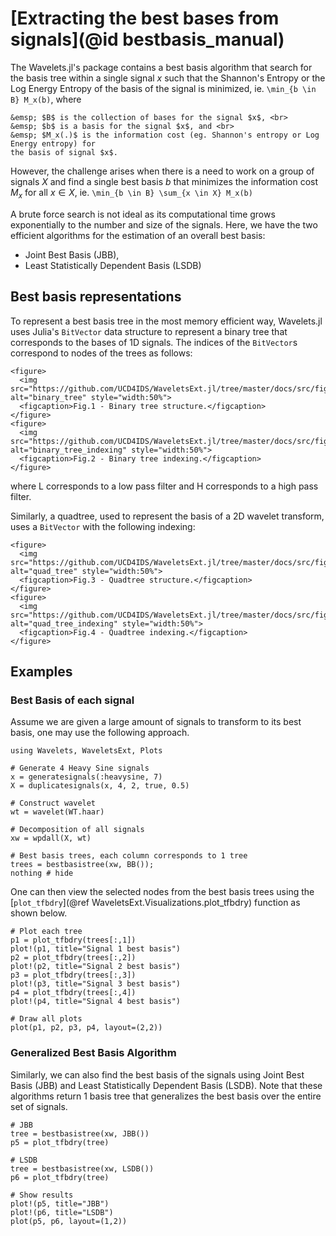 # [Extracting the best bases from signals](@id bestbasis_manual)
The Wavelets.jl's package contains a best basis algorithm that search for the basis tree
within a single signal $x$ such that the Shannon's Entropy or the Log Energy Entropy of the
basis of the signal is minimized, ie. ``\min_{b \in B} M_x(b)``, where  
```@raw html
&emsp; $B$ is the collection of bases for the signal $x$, <br>
&emsp; $b$ is a basis for the signal $x$, and <br>
&emsp; $M_x(.)$ is the information cost (eg. Shannon's entropy or Log Energy entropy) for
the basis of signal $x$. 
```

However, the challenge arises when there is a need to work on a group of signals $X$ and
find a single best basis $b$ that minimizes the information cost $M_x$ for all $x \in X$, ie. ``\min_{b \in B} \sum_{x \in X} M_x(b)``

A brute force search is not ideal as its computational time grows exponentially to the
number and size of the signals. Here, we have the two efficient
algorithms for the estimation of an overall best basis:
- Joint Best Basis (JBB),
- Least Statistically Dependent Basis (LSDB)

## Best basis representations
To represent a best basis tree in the most memory efficient way, Wavelets.jl uses Julia's
`BitVector` data structure to represent a binary tree that corresponds to the bases of 1D
signals. The indices of the `BitVector`s correspond to nodes of the trees as follows:
```@raw html
<figure>
  <img src="https://github.com/UCD4IDS/WaveletsExt.jl/tree/master/docs/src/fig/binary_tree.PNG" alt="binary_tree" style="width:50%">
  <figcaption>Fig.1 - Binary tree structure.</figcaption>
</figure>
<figure>
  <img src="https://github.com/UCD4IDS/WaveletsExt.jl/tree/master/docs/src/fig/binary_tree_indexing.PNG" alt="binary_tree_indexing" style="width:50%">
  <figcaption>Fig.2 - Binary tree indexing.</figcaption>
</figure>
```

where L corresponds to a low pass filter and H corresponds to a high pass filter.

Similarly, a quadtree, used to represent the basis of a 2D wavelet transform, uses a
`BitVector` with the following indexing:

```@raw html
<figure>
  <img src="https://github.com/UCD4IDS/WaveletsExt.jl/tree/master/docs/src/fig/quad_tree.PNG" alt="quad_tree" style="width:50%">
  <figcaption>Fig.3 - Quadtree structure.</figcaption>
</figure>
<figure>
  <img src="https://github.com/UCD4IDS/WaveletsExt.jl/tree/master/docs/src/fig/quad_tree_indexing.PNG" alt="quad_tree_indexing" style="width:50%">
  <figcaption>Fig.4 - Quadtree indexing.</figcaption>
</figure>
```

## Examples
### Best Basis of each signal
Assume we are given a large amount of signals to transform to its best basis, one may use
the following approach.

```@example wt
using Wavelets, WaveletsExt, Plots

# Generate 4 Heavy Sine signals
x = generatesignals(:heavysine, 7)
X = duplicatesignals(x, 4, 2, true, 0.5)

# Construct wavelet
wt = wavelet(WT.haar)

# Decomposition of all signals
xw = wpdall(X, wt)

# Best basis trees, each column corresponds to 1 tree
trees = bestbasistree(xw, BB()); 
nothing # hide
```
One can then view the selected nodes from the best basis trees using the [`plot_tfbdry`](@ref WaveletsExt.Visualizations.plot_tfbdry) function as shown below.

```@example wt
# Plot each tree
p1 = plot_tfbdry(trees[:,1])
plot!(p1, title="Signal 1 best basis")
p2 = plot_tfbdry(trees[:,2])
plot!(p2, title="Signal 2 best basis")
p3 = plot_tfbdry(trees[:,3])
plot!(p3, title="Signal 3 best basis")
p4 = plot_tfbdry(trees[:,4])
plot!(p4, title="Signal 4 best basis")

# Draw all plots
plot(p1, p2, p3, p4, layout=(2,2))
```

### Generalized Best Basis Algorithm
Similarly, we can also find the best basis of the signals using Joint Best Basis (JBB) and Least Statistically Dependent Basis (LSDB). Note that these algorithms return 1 basis tree that generalizes the best basis over the entire set of signals.
```@example wt
# JBB
tree = bestbasistree(xw, JBB())
p5 = plot_tfbdry(tree)

# LSDB
tree = bestbasistree(xw, LSDB())
p6 = plot_tfbdry(tree)

# Show results
plot!(p5, title="JBB")
plot!(p6, title="LSDB")
plot(p5, p6, layout=(1,2))
```
